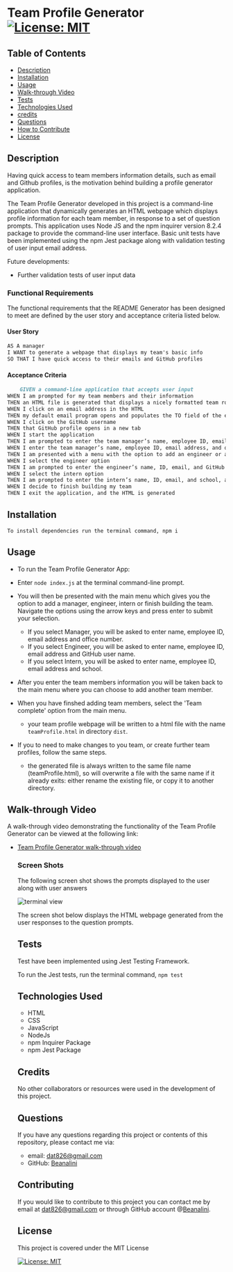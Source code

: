 # Team Profile Generator [![License: MIT](https://img.shields.io/badge/License-MIT-yellow.svg)](https://opensource.org/licenses/MIT)  
  
  ## Table of Contents  
  * [Description](#description)
  * [Installation](#installation)
  * [Usage](#usage)
  * [Walk-through Video](walk-through-video)
  * [Tests](#tests)
  * [Technologies Used](#technologies-used)
  * [credits](#credits)
  * [Questions](#questions)
  * [How to Contribute](#How-to-Contribute)   
  * [License](#license)
  
  ## Description
  
  Having quick access to team members information details, such as email and Github profiles, is the motivation behind building a profile generator application. 

  The Team Profile Generator developed in this project is a command-line application that dynamically generates an HTML webpage which displays profile information for each team member, in response to a set of question prompts. This application uses Node JS and the npm inquirer version 8.2.4 package to provide the command-line user interface. Basic unit tests have been implemented using the npm Jest package along with validation testing of user input email address.  
  
  Future developments:
  - Further validation tests of user input data
 
  ### Functional Requirements

  The functional requirements that the README Generator has been designed to meet are defined by the user story and acceptance criteria listed below.  

#### User Story

  ```md
  AS A manager
  I WANT to generate a webpage that displays my team's basic info
  SO THAT I have quick access to their emails and GitHub profiles    
 ```

#### Acceptance Criteria

```md
    GIVEN a command-line application that accepts user input
WHEN I am prompted for my team members and their information
THEN an HTML file is generated that displays a nicely formatted team roster based on user input
WHEN I click on an email address in the HTML
THEN my default email program opens and populates the TO field of the email with the address
WHEN I click on the GitHub username
THEN that GitHub profile opens in a new tab
WHEN I start the application
THEN I am prompted to enter the team manager’s name, employee ID, email address, and office number
WHEN I enter the team manager’s name, employee ID, email address, and office number
THEN I am presented with a menu with the option to add an engineer or an intern or to finish building my team
WHEN I select the engineer option
THEN I am prompted to enter the engineer’s name, ID, email, and GitHub username, and I am taken back to the menu
WHEN I select the intern option
THEN I am prompted to enter the intern’s name, ID, email, and school, and I am taken back to the menu
WHEN I decide to finish building my team
THEN I exit the application, and the HTML is generated
 ```

  ## Installation
  
    To install dependencies run the terminal command, npm i 

  ## Usage
  
  - To run the Team Profile Generator App:
  
  - Enter ```node index.js``` at the terminal command-line prompt.
  - You will then be presented with the main menu which gives you the option to add a manager, engineer, intern or finish building the team. Navigate the options using the arrow keys and press enter to submit your selection.
    - If you select Manager, you will be asked to enter name, employee ID, email address and office number.
    - If you select Engineer, you will be asked to enter name, employee ID, email address and GitHub user name.
    - If you select Intern, you will be asked to enter name, employee ID, email address and school.
  - After you enter the team members information you will be taken back to the main menu where you can choose to add another team member.
  - When you have finshed adding team members, select the 'Team complete' option from the main menu.

    - your team profile webpage will be written 
      to a html file with the name  ```teamProfile.html```  in directory ```dist```.
  - If you to need to make changes to you team, or create further team profiles, follow the same steps. 
      -  the generated file is always written to the same file name (teamProfile.html), so will overwrite a file with the same name if it already exits:  either rename the existing file, or copy it to another directory.


  

  ## Walk-through Video

  A  walk-through video demonstrating the functionality of the Team Profile Generator can be viewed at the following link:

- [Team Profile Generator walk-through video]()

  ### Screen Shots 
  
  The following screen shot shows the prompts displayed to the user along with user answers

  ![terminal view](./assets/images/)


  The screen shot below displays the  HTML webpage generated from the user responses to the question prompts.

  ## Tests

  
  Test have been implemented using Jest Testing Framework.

    To run the Jest tests, run the terminal command, ```npm test```

  ## Technologies Used
  - HTML
  - CSS
  - JavaScript
  - NodeJs
  - npm Inquirer Package
  - npm Jest Package
  

  ## Credits
  No other collaborators or resources were used in the development of this project.
  ## Questions
  If you have any questions regarding this project or contents of this repository, please contact me via:
  
  - email: dat826@gmail.com
  - GitHub: [Beanalini](https://github.com/Beanalini)  


  
  ## Contributing
  If you would like to contribute to this project you can contact me by email at dat826@gmail.com or through  GitHub account   @[Beanalini](https://github.com/Beanalini).
  

  ## License
  This project is covered under the MIT License  
  
  [![License: MIT](https://img.shields.io/badge/License-MIT-yellow.svg)](https://opensource.org/licenses/MIT) 
  